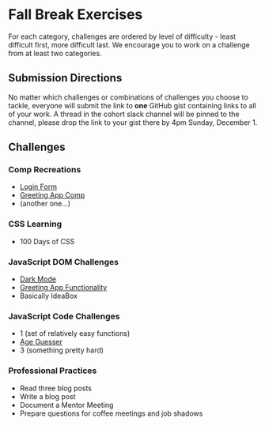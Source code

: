 # Fall Break Exercises

For each category, challenges are ordered by level of difficulty - least difficult first, more difficult last. We encourage you to work on a challenge from at least two categories.

## Submission Directions

No matter which challenges or combinations of challenges you choose to tackle, everyone will submit the link to **one** GitHub gist containing links to all of your work. A thread in the cohort slack channel will be pinned to the channel, please drop the link to your gist there by 4pm Sunday, December 1.

## Challenges

### Comp Recreations

- [Login Form](https://github.com/turingschool/f1-fall-winter-breaks-exercises/blob/master/fall/comp-recreation-login.md)
- [Greeting App Comp](https://github.com/turingschool/f1-fall-winter-breaks-exercises/blob/master/fall/comp-recreation-greeting-app.md)
- (another one...)

### CSS Learning

- 100 Days of CSS

### JavaScript DOM Challenges

- [Dark Mode](https://github.com/turingschool/f1-fall-winter-breaks-exercises/blob/master/fall/dom-dark-mode.md)
- [Greeting App Functionality](https://github.com/turingschool/f1-fall-winter-breaks-exercises/blob/master/fall/dom-greeting-app.md)
- Basically IdeaBox

### JavaScript Code Challenges

- 1 (set of relatively easy functions)
- [Age Guesser](https://github.com/turingschool/f1-fall-winter-breaks-exercises/blob/master/fall/code-age-guesser.md)
- 3 (something pretty hard)

### Professional Practices

- Read three blog posts
- Write a blog post
- Document a Mentor Meeting
- Prepare questions for coffee meetings and job shadows
